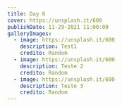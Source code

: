 ```yaml
---
title: Day 6
cover: https://unsplash.it/600
publishDate: 11-29-2021 11:00:00
galleryImages:
  - image: https://unsplash.it/600
    description: Test1
    credito: Random
  - image: https://unsplash.it/600
    description: Teste 2
    credito: Random
  - image: https://unsplash.it/600
    description: Teste 3
    credito: Random
---
```

